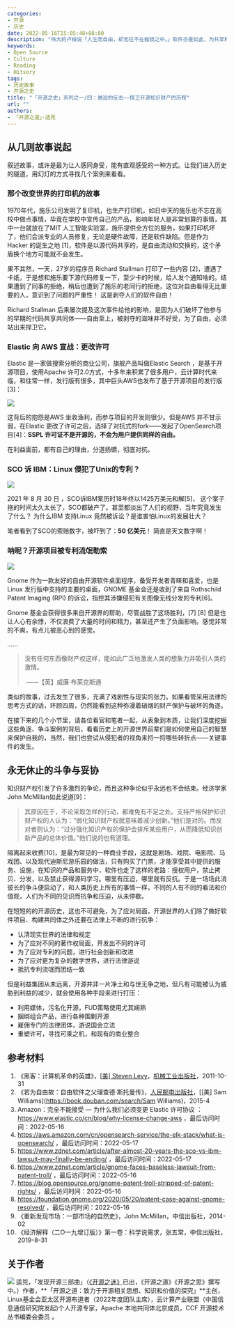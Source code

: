 ```yaml
---
categories:
- 开源
- 历史
date: 2022-05-16T15:05:48+08:00
description: "伟大的卢梭说「人生而自由，却无往不在枷锁之中。」软件亦是如此，为共享和协作而生的代码，最终被各种势力所禁锢，也有人不断的试图向挣脱，于是一场场残酷的斗争上演了，尽管不是暴力那样的流血，但是紧张和压迫却让人有点透不过气来，除非能够跳出来做个旁观者。"
keywords:
- Open Source
- Culture
- Reading
- Hitsory
tags:
- 历史故事
- 开源之史
title: "「开源之史」系列之一/四：被迫的反击——捍卫开源知识财产的历程"
url: ""
authors:
- 「开源之道」·适兕
---
```


## 从几则故事说起

叙述故事，或许是最为让人感同身受，能有直观感受的一种方式。让我们进入历史的隧道，用幻灯的方式寻找几个案例来看看。

### 那个改变世界的打印机的故事

1970年代，施乐公司发明了复印机，也生产打印机，如日中天的施乐也不忘在高校中做点事情，毕竟在学校中宣传自己的产品，影响年轻人是非常划算的事情，其中一台就放在了MIT 人工智能实验室，施乐提供全方位的服务，如果打印机坏了，他们会派专业的人员修复，无论是硬件故障，还是软件缺陷。但是作为Hacker 的诞生之地 [1]，软件是以源代码共享的，是自由流动和交换的，这个矛盾换个地方可能就不会发生。

果不其然，一天，27岁的程序员 Richard Stallman 打印了一些内容 [2]，遭遇了卡纸，于是想和施乐要下源代码修复一下，至少卡的时候，给人发个通知啥的。结果遭到了同事的拒绝，稍后也遭到了施乐的老同行的拒绝，这位对自由看得无比重要的人，意识到了问题的严重性！ 这是剥夺人们的软件自由！

Richard Stallman 后来屡次提及这次事件给他的影响，是因为人们破坏了他参与的早期的代码共享共同体——自由至上，被剥夺的滋味并不好受，为了自由，必须站出来捍卫它。

### Elastic 向 AWS 宣战：更改许可

Elastic 是一家做搜索分析的商业公司，旗舰产品叫做Elastic Search ，是基于开源项目，使用Apache 许可2.0方式，十多年来积累了很多用户，云计算时代来临，和往常一样，发行版有很多，其中巨头AWS也发布了基于开源项目的发行版 [3]：

![](https://images.contentstack.io/v3/assets/bltefdd0b53724fa2ce/bltc3e3a971d3b695d3/6006e46a0069f70f7771dab5/amazon-cto-tweet-license-change.jpg)

这背后的抱怨是AWS 坐收渔利，而参与项目的开发则很少。但是AWS 并不甘示弱，在Elastic 更改了许可之后，选择了对抗式的fork——发起了OpenSearch项目[4]：**SSPL 许可证不是开源的，不会为用户提供同样的自由。** 

在利益面前，都有自己的理由，分道扬镳，彻底对抗。

### SCO 诉 IBM：Linux 侵犯了Unix的专利？

![](https://cerebrux.files.wordpress.com/2016/02/sco-ibm.jpg)

2021 年 8 月 30 日 ，SCO诉IBM案历时18年终以1425万美元和解[5]， 这个案子拖的时间太久太长了，SCO都破产了。甚至都淡出了人们的视野，当年究竟发生了什么？ 为什么IBM 支持Linux 竟然被诉讼？是谁害怕Linux的发展壮大？

笔者看到了SCO的索赔数字，被吓到了：**50 亿美元**！ 简直是天文数字啊！ 

### 呐昵？开源项目被专利流氓勒索

![](https://itsfoss.com/wp-content/uploads/2019/09/patent-troll-attacks-gnome-foundation.png)

Gnome 作为一款友好的自由开源软件桌面程序，备受开发者青睐和喜爱，也是Linux 发行版中支持的主要的桌面，GNOME 基金会还是收到了来自 Rothschild Patent Imaging (RPI) 的诉讼，指控其涉嫌侵犯有关图像无线分发的专利[6]。

Gnome 基金会获得很多来自开源界的帮助，尽管战胜了这场胜利，[7] [8] 但是也让人心有余悸，不仅浪费了大量的时间和精力，甚至还产生了负面影响。感觉非常的不爽，有点儿被恶心到的感觉。

......

>  没有任何东西像财产权这样，能如此广泛地激发人类的想象力并吸引人类的激情。     
>
> ​     ——【英】威廉·布莱克斯通

类似的故事，过去发生了很多，充满了戏剧性与现实的张力。如果看管采用法律的思考方式的话，环顾四周，仍然能看到这种弥漫着硝烟的财产保护与破坏的角逐。

在接下来的几个小节里，请各位看官和笔者一起，从表象到本质，让我们深度挖掘这些角逐、争斗案例的背后，看看历史上的开源世界前辈们是如何使用自己的智慧来保护自我的，当然，我们也尝试从侵犯者的视角来捋一捋哪些转折点——关键事件的发生。

## 永无休止的斗争与妥协

知识财产权引发了许多激烈的争论，而且这种争论似乎永远也不会结束。经济学家John McMillan如此说道[9]：

> 其原因在于，不论采取怎样的行动，都难免有不足之处。支持严格保护知识财产权的人认为：“弱化知识财产权就意味着减少创新。”他们是对的。而反对者则认为：“过分强化知识产权的保护会排斥某些用户，从而降低知识创新产品的总体价值。”他们说的也有道理。

隔离起来收费[10]，是最为常见的一种商业手段，这就是剧场、戏院、电影院、马戏团、以及现代迪斯尼游乐园的做法，只有购买了门票，才能享受其中提供的服务、设施，在知识的产品和服务中，软件也走了这样的老路：授权用户，禁止拷贝、分发，以及禁止获得源码学习。哪里有压迫，哪里就有反抗。于是一场场此消彼长的争斗便启动了，和人类历史上所有的事情一样，不同的人有不同的看法和价值观，人们为不同的见识而抗争和压迫，从未停歇。

在短短的的开源历史，这也不可避免，为了应对局面，开源世界的人们除了做好软件项目、构建共同体之外还要在法律上不断的进行抗争：

* 认清现实世界的法律和规定
* 为了应对不同的著作权局面，开发出不同的许可
* 为了应对专利的问题，进行社会创新和改进
* 为了应对更为复杂的数字世界，进行法律游说
* 抵抗专利流氓而团结一致

但是利益集团从未远离，开源并非一片净土和与世无争之地，但凡有可能被认为威胁到利益的减少，就会使用各种手段来进行打压：

* 利用媒体，污名化开源，FUD策略使用尤其娴熟
* 捆绑组合产品，进行各种围剿开源
* 雇佣专门的法律团体，游说国会立法
* 重塑许可，寻找可乘之机，和现有的商业整合

## 参考材料

1. 《黑客：计算机革命的英雄》，[[美\] Steven Levy](https://book.douban.com/author/646670)，[机械工业出版社](https://book.douban.com/press/2793)，2011-10-31
2. 《若为自由故：自由软件之父理查德·斯托曼传》，[人民邮电出版社](https://book.douban.com/press/2609)，[[美\] Sam Williams](https://book.douban.com/search/Sam Williams)，2015-4
3.  Amazon：完全不能接受 — 为什么我们必须变更 Elastic 许可协议 ：  https://www.elastic.co/cn/blog/why-license-change-aws ，最后访问时间：2022-05-16
4.  https://aws.amazon.com/cn/opensearch-service/the-elk-stack/what-is-opensearch/ ，最后访问时间：2022-05-17
5. https://www.zdnet.com/article/after-almost-20-years-the-sco-vs-ibm-lawsuit-may-finally-be-ending/ ，最后访问时间：2022-05-17
6. https://www.zdnet.com/article/gnome-faces-baseless-lawsuit-from-patent-troll/ ，最后访问时间：2022-05-16
7.  https://blog.opensource.org/gnome-patent-troll-stripped-of-patent-rights/ ，最后访问时间：2022-05-16
8.  https://foundation.gnome.org/2020/05/20/patent-case-against-gnome-resolved/ ，最后访问时间：2022-05-16
9. 《重新发现市场：一部市场的自然史》，John McMillan，中信出版社，2014-02
10. 《经济解释（二O一九增订版）》第一卷：科学说需求，张五常，中信出版社，2019-8-31

## 关于作者

![](/public/kuosi-face-of-os.png) 适兕，「发现开源三部曲」（[《开源之迷》](posts/book-of-open-source/the-fascinating-of-open-source/)已出，《开源之道》《开源之思》撰写中。）作者，**「开源之道：致力于开源相关思想、知识和价值的探究」**主创，Linux基金会亚太区开源布道者（2022年度团队主席），云计算产业联盟（中国信息通信研究院发起)个人开源专家，Apache 本地共同体北京成员，CCF 开源技术丛书编委会委员 。
